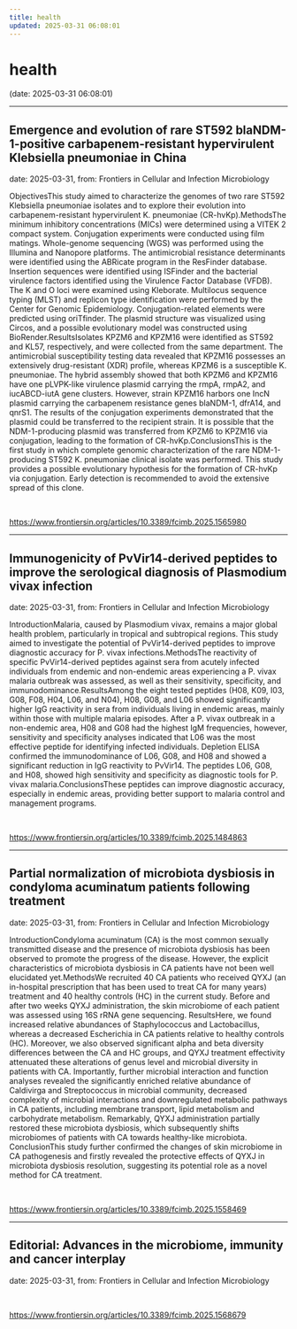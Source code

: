 ```yaml
---
title: health
updated: 2025-03-31 06:08:01
---
```


# health

(date: 2025-03-31 06:08:01)

---

## Emergence and evolution of rare ST592 blaNDM-1-positive carbapenem-resistant hypervirulent Klebsiella pneumoniae in China

date: 2025-03-31, from: Frontiers in Cellular and Infection Microbiology

ObjectivesThis study aimed to characterize the genomes of two rare ST592 Klebsiella pneumoniae isolates and to explore their evolution into carbapenem-resistant hypervirulent K. pneumoniae (CR-hvKp).MethodsThe minimum inhibitory concentrations (MICs) were determined using a VITEK 2 compact system. Conjugation experiments were conducted using film matings. Whole-genome sequencing (WGS) was performed using the Illumina and Nanopore platforms. The antimicrobial resistance determinants were identified using the ABRicate program in the ResFinder database. Insertion sequences were identified using ISFinder and the bacterial virulence factors identified using the Virulence Factor Database (VFDB). The K and O loci were examined using Kleborate. Multilocus sequence typing (MLST) and replicon type identification were performed by the Center for Genomic Epidemiology. Conjugation-related elements were predicted using oriTfinder. The plasmid structure was visualized using Circos, and a possible evolutionary model was constructed using BioRender.ResultsIsolates KPZM6 and KPZM16 were identified as ST592 and KL57, respectively, and were collected from the same department. The antimicrobial susceptibility testing data revealed that KPZM16 possesses an extensively drug-resistant (XDR) profile, whereas KPZM6 is a susceptible K. pneumoniae. The hybrid assembly showed that both KPZM6 and KPZM16 have one pLVPK-like virulence plasmid carrying the rmpA, rmpA2, and iucABCD-iutA gene clusters. However, strain KPZM16 harbors one IncN plasmid carrying the carbapenem resistance genes blaNDM-1, dfrA14, and qnrS1. The results of the conjugation experiments demonstrated that the plasmid could be transferred to the recipient strain. It is possible that the NDM-1-producing plasmid was transferred from KPZM6 to KPZM16 via conjugation, leading to the formation of CR-hvKp.ConclusionsThis is the first study in which complete genomic characterization of the rare NDM-1-producing ST592 K. pneumoniae clinical isolate was performed. This study provides a possible evolutionary hypothesis for the formation of CR-hvKp via conjugation. Early detection is recommended to avoid the extensive spread of this clone. 

<br> 

<https://www.frontiersin.org/articles/10.3389/fcimb.2025.1565980>

---

## Immunogenicity of PvVir14-derived peptides to improve the serological diagnosis of Plasmodium vivax infection

date: 2025-03-31, from: Frontiers in Cellular and Infection Microbiology

IntroductionMalaria, caused by Plasmodium vivax, remains a major global health problem, particularly in tropical and subtropical regions. This study aimed to investigate the potential of PvVir14-derived peptides to improve diagnostic accuracy for P. vivax infections.MethodsThe reactivity of specific PvVir14-derived peptides against sera from acutely infected individuals from endemic and non-endemic areas experiencing a P. vivax malaria outbreak was assessed, as well as their sensitivity, specificity, and immunodominance.ResultsAmong the eight tested peptides (H08, K09, I03, G08, F08, H04, L06, and N04), H08, G08, and L06 showed significantly higher IgG reactivity in sera from individuals living in endemic areas, mainly within those with multiple malaria episodes. After a P. vivax outbreak in a non-endemic area, H08 and G08 had the highest IgM frequencies, however, sensitivity and specificity analyses indicated that L06 was the most effective peptide for identifying infected individuals. Depletion ELISA confirmed the immunodominance of L06, G08, and H08 and showed a significant reduction in IgG reactivity to PvVir14. The peptides L06, G08, and H08, showed high sensitivity and specificity as diagnostic tools for P. vivax malaria.ConclusionsThese peptides can improve diagnostic accuracy, especially in endemic areas, providing better support to malaria control and management programs. 

<br> 

<https://www.frontiersin.org/articles/10.3389/fcimb.2025.1484863>

---

## Partial normalization of microbiota dysbiosis in condyloma acuminatum patients following treatment

date: 2025-03-31, from: Frontiers in Cellular and Infection Microbiology

IntroductionCondyloma acuminatum (CA) is the most common sexually transmitted disease and the presence of microbiota dysbiosis has been observed to promote the progress of the disease. However, the explicit characteristics of microbiota dysbiosis in CA patients have not been well elucidated yet.MethodsWe recruited 40 CA patients who received QYXJ (an in-hospital prescription that has been used to treat CA for many years) treatment and 40 healthy controls (HC) in the current study. Before and after two weeks QYXJ administration, the skin microbiome of each patient was assessed using 16S rRNA gene sequencing. ResultsHere, we found increased relative abundances of Staphylococcus and Lactobacillus, whereas a decreased Escherichia in CA patients relative to healthy controls (HC). Moreover, we also observed significant alpha and beta diversity differences between the CA and HC groups, and QYXJ treatment effectivity attenuated these alterations of genus level and microbial diversity in patients with CA. Importantly, further microbial interaction and function analyses revealed the significantly enriched relative abundance of Caldivirga and Streptococcus in microbial community, decreased complexity of microbial interactions and downregulated metabolic pathways in CA patients, including membrane transport, lipid metabolism and carbohydrate metabolism. Remarkably, QYXJ administration partially restored these microbiota dysbiosis, which subsequently shifts microbiomes of patients with CA towards healthy-like microbiota. ConclusionThis study further confirmed the changes of skin microbiome in CA pathogenesis and firstly revealed the protective effects of QYXJ in microbiota dysbiosis resolution, suggesting its potential role as a novel method for CA treatment. 

<br> 

<https://www.frontiersin.org/articles/10.3389/fcimb.2025.1558469>

---

## Editorial: Advances in the microbiome, immunity and cancer interplay

date: 2025-03-31, from: Frontiers in Cellular and Infection Microbiology

 

<br> 

<https://www.frontiersin.org/articles/10.3389/fcimb.2025.1568679>

